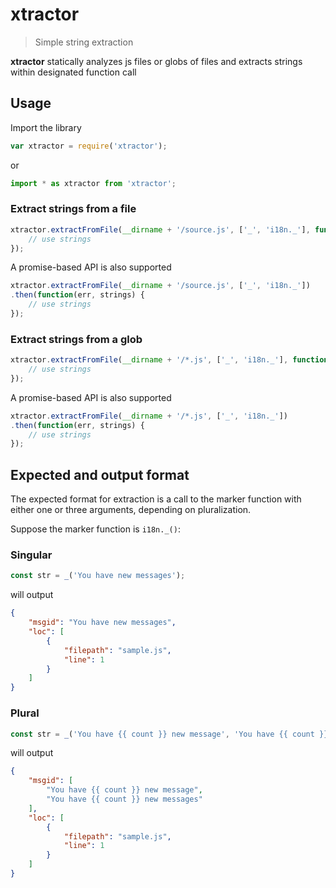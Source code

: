 # xtractor

> Simple string extraction

**xtractor** statically analyzes js files or globs of files and extracts strings within designated function call

## Usage

Import the library
```js
var xtractor = require('xtractor');
```
or
```js
import * as xtractor from 'xtractor';
```

### Extract strings from a file

```js
xtractor.extractFromFile(__dirname + '/source.js', ['_', 'i18n._'], function(err, strings) {
    // use strings
});
```

A promise-based API is also supported

```js
xtractor.extractFromFile(__dirname + '/source.js', ['_', 'i18n._'])
.then(function(err, strings) {
    // use strings
});
```

### Extract strings from a glob

```js
xtractor.extractFromFile(__dirname + '/*.js', ['_', 'i18n._'], function(err, strings) {
    // use strings
});
```

A promise-based API is also supported

```js
xtractor.extractFromFile(__dirname + '/*.js', ['_', 'i18n._'])
.then(function(err, strings) {
    // use strings
});
```

## Expected and output format

The expected format for extraction is a call to the marker function with either one or three arguments, depending on pluralization.

Suppose the marker function is `i18n._()`:

### Singular
```js
const str = _('You have new messages');
```
will output
```json
{
    "msgid": "You have new messages",
    "loc": [
        {
            "filepath": "sample.js",
            "line": 1
        }
    ]
}
```

### Plural
```js
const str = _('You have {{ count }} new message', 'You have {{ count }} new messages', count);
```
will output
```json
{
    "msgid": [
        "You have {{ count }} new message",
        "You have {{ count }} new messages"
    ],
    "loc": [
        {
            "filepath": "sample.js",
            "line": 1
        }
    ]
}
```
